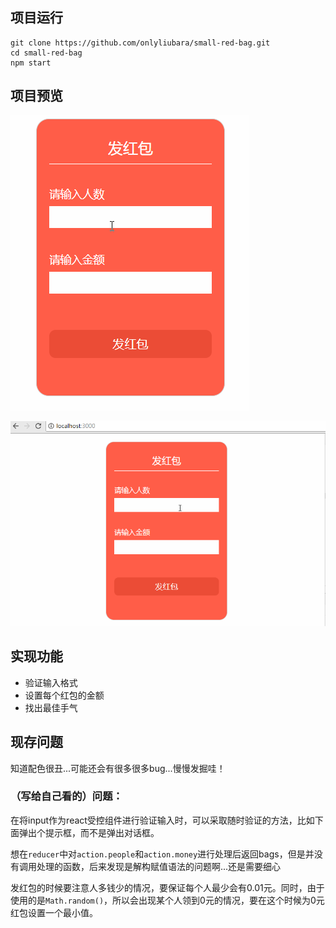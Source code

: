 
## 项目运行

```
git clone https://github.com/onlyliubara/small-red-bag.git
cd small-red-bag 
npm start
```

## 项目预览

![red-bag](./img/redbag.gif)

![red-bag1](./img/redbag1.gif)

## 实现功能

- 验证输入格式
- 设置每个红包的金额
- 找出最佳手气

## 现存问题

知道配色很丑...可能还会有很多很多bug...慢慢发掘哇！

### （写给自己看的）问题：

在将input作为react受控组件进行验证输入时，可以采取随时验证的方法，比如下面弹出个提示框，而不是弹出对话框。

想在`reducer`中对`action.people`和`action.money`进行处理后返回bags，但是并没有调用处理的函数，后来发现是解构赋值语法的问题啊...还是需要细心

发红包的时候要注意人多钱少的情况，要保证每个人最少会有0.01元。同时，由于使用的是`Math.random()`，所以会出现某个人领到0元的情况，要在这个时候为0元红包设置一个最小值。